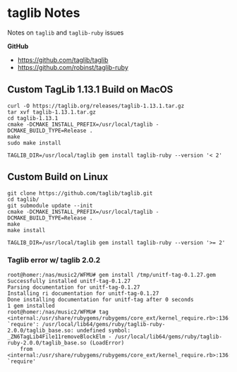 # taglib Notes
Notes on `taglib` and `taglib-ruby` issues

**GitHub**
- https://github.com/taglib/taglib
- https://github.com/robinst/taglib-ruby

## Custom TagLib 1.13.1 Build on MacOS
```
curl -O https://taglib.org/releases/taglib-1.13.1.tar.gz
tar xvf taglib-1.13.1.tar.gz
cd taglib-1.13.1
cmake -DCMAKE_INSTALL_PREFIX=/usr/local/taglib -DCMAKE_BUILD_TYPE=Release .
make
sudo make install
```

```
TAGLIB_DIR=/usr/local/taglib gem install taglib-ruby --version '< 2'
```

## Custom Build on Linux
```
git clone https://github.com/taglib/taglib.git
cd taglib/
git submodule update --init
cmake -DCMAKE_INSTALL_PREFIX=/usr/local/taglib -DCMAKE_BUILD_TYPE=Release .
make
make install
```

```
TAGLIB_DIR=/usr/local/taglib gem install taglib-ruby --version '>= 2'
```

### Taglib error w/ taglib 2.0.2
```
root@homer:/nas/music2/WFMU# gem install /tmp/unitf-tag-0.1.27.gem
Successfully installed unitf-tag-0.1.27
Parsing documentation for unitf-tag-0.1.27
Installing ri documentation for unitf-tag-0.1.27
Done installing documentation for unitf-tag after 0 seconds
1 gem installed
root@homer:/nas/music2/WFMU# tag
<internal:/usr/share/rubygems/rubygems/core_ext/kernel_require.rb>:136:in `require': /usr/local/lib64/gems/ruby/taglib-ruby-2.0.0/taglib_base.so: undefined symbol: _ZN6TagLib4File11removeBlockElm - /usr/local/lib64/gems/ruby/taglib-ruby-2.0.0/taglib_base.so (LoadError)
	from <internal:/usr/share/rubygems/rubygems/core_ext/kernel_require.rb>:136:in `require'
```
